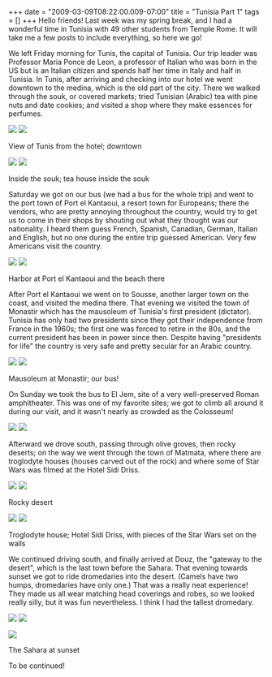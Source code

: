+++
date = "2009-03-09T08:22:00.009-07:00"
title = "Tunisia Part 1"
tags = []
+++
Hello friends!  Last week was my spring break, and I had a wonderful time in Tunisia with 49 other students from Temple Rome.  It will take me a few posts to include everything, so here we go!

We left Friday morning for Tunis, the capital of Tunisia.  Our trip leader was Professor Maria Ponce de Leon, a professor of Italian who was born in the US but is an Italian citizen and spends half her time in Italy and half in Tunisia.  In Tunis, after arriving and checking into our hotel we went downtown to the medina, which is the old part of the city.  There we walked through the souk, or covered markets; tried Tunisian (Arabic) tea with pine nuts and date cookies; and visited a shop where they make essences for perfumes.

<img src="http://2.bp.blogspot.com/_BPRHjFkCSTM/SbU5QSrxiMI/AAAAAAAAFUw/4iSe8J6tUMI/s1600-h/IMG_1386.JPG"/> <img src="http://2.bp.blogspot.com/_BPRHjFkCSTM/SbU5QyEnPTI/AAAAAAAAFU4/zMVgDQd1bGQ/s1600-h/IMG_1394.JPG"/>

View of Tunis from the hotel; downtown

<img src="http://2.bp.blogspot.com/_BPRHjFkCSTM/SbU5RM2K50I/AAAAAAAAFVA/2aYU32L1rq4/s1600-h/IMG_1418.JPG"/> <img src="http://4.bp.blogspot.com/_BPRHjFkCSTM/SbU5RVWriGI/AAAAAAAAFVI/CwYLFlI3x9A/s1600-h/IMG_1441.JPG"/>

Inside the souk; tea house inside the souk

Saturday we got on our bus (we had a bus for the whole trip) and went to the port town of Port el Kantaoui, a resort town for Europeans; there the vendors, who are pretty annoying throughout the country, would try to get us to come in their shops by shouting out what they thought was our nationality.  I heard them guess French, Spanish, Canadian, German, Italian and English, but no one during the entire trip guessed American.  Very few Americans visit the country.

<img src="http://1.bp.blogspot.com/_BPRHjFkCSTM/SbU5Rw6WfDI/AAAAAAAAFVQ/DAQ2y_huWOA/s1600-h/IMG_1448.JPG"/> <img src="http://1.bp.blogspot.com/_BPRHjFkCSTM/SbU50w0-DKI/AAAAAAAAFVY/92C9n1bYPhs/s1600-h/IMG_1453.JPG"/>

Harbor at Port el Kantaoui and the beach there

After Port el Kantaoui we went on to Sousse, another larger town on the coast, and visited the medina there.  That evening we visited the town of Monastir which has the mausoleum of Tunisia's first president (dictator).  Tunisia has only had two presidents since they got their independence from France in the 1960s; the first one was forced to retire in the 80s, and the current president has been in power since then.  Despite having "presidents for life" the country is very safe and pretty secular for an Arabic country.

<img src="http://2.bp.blogspot.com/_BPRHjFkCSTM/SbU51-CLK1I/AAAAAAAAFVw/vwQZepp76KU/s1600-h/IMG_1492.JPG"/> <img src="http://1.bp.blogspot.com/_BPRHjFkCSTM/SbU51hHrjnI/AAAAAAAAFVo/kBO9u1_Izhw/s1600-h/IMG_1491.JPG"/>

Mausoleum at Monastir; our bus!

On Sunday we took the bus to El Jem, site of a very well-preserved Roman amphitheater.  This was one of my favorite sites; we got to climb all around it during our visit, and it wasn't nearly as crowded as the Colosseum!

<img src="http://1.bp.blogspot.com/_BPRHjFkCSTM/SbU51-zSAuI/AAAAAAAAFV4/852HFXF4iPs/s1600-h/IMG_1517.JPG"/> <img src="http://1.bp.blogspot.com/_BPRHjFkCSTM/SbU6bXuMOII/AAAAAAAAFWA/u3yfUyCbvGc/s1600-h/IMG_1541.JPG"/>

Afterward we drove south, passing through olive groves, then rocky deserts; on the way we went through the town of Matmata, where there are troglodyte houses (houses carved out of the rock) and where some of Star Wars was filmed at the Hotel Sidi Driss.

<img src="http://2.bp.blogspot.com/_BPRHjFkCSTM/SbU6b_3fzuI/AAAAAAAAFWI/8L8PN2xWit0/s1600-h/IMG_1568.JPG"/> <img src="http://3.bp.blogspot.com/_BPRHjFkCSTM/SbU6coWhQKI/AAAAAAAAFWY/2LNzBZPyDuE/s1600-h/IMG_1621.JPG"/>

Rocky desert

<img src="http://3.bp.blogspot.com/_BPRHjFkCSTM/SbU6cB9LhSI/AAAAAAAAFWQ/ksdnMIolpZI/s1600-h/IMG_1606.JPG"/> <img src="http://1.bp.blogspot.com/_BPRHjFkCSTM/SbU6c1gOZrI/AAAAAAAAFWg/8_jqEs4jphs/s1600-h/IMG_1629.JPG"/>

Troglodyte house; Hotel Sidi Driss, with pieces of the Star Wars set on the walls

We continued driving south, and finally arrived at Douz, the "gateway to the desert", which is the last town before the Sahara. That evening towards sunset we got to ride dromedaries into the desert. (Camels have two humps, dromedaries have only one.)  That was a really neat experience!  They made us all wear matching head coverings and robes, so we looked really silly, but it was fun nevertheless.  I think I had the tallest dromedary.

<img src="http://1.bp.blogspot.com/_BPRHjFkCSTM/SbU-T8gGODI/AAAAAAAAFWw/JwFutKwd5Vk/s1600-h/IMG_1670.JPG"/> <img src="http://4.bp.blogspot.com/_BPRHjFkCSTM/SbU-Trq-HFI/AAAAAAAAFWo/dEoiP5X9qcQ/s1600-h/IMG_1656.JPG"/>

<img src="http://3.bp.blogspot.com/_BPRHjFkCSTM/SbU-UKz_qiI/AAAAAAAAFW4/OKEXLoyjfaE/s1600-h/IMG_1674.JPG"/>

The Sahara at sunset

To be continued!
